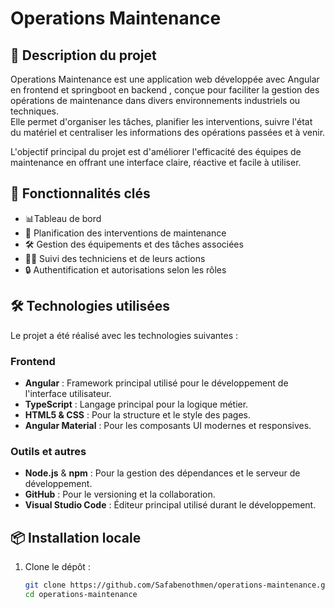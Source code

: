 # Operations Maintenance

## 📌 Description du projet

Operations Maintenance est une application web développée avec Angular en frontend et springboot en backend , conçue pour faciliter la gestion des opérations de maintenance dans divers environnements industriels ou techniques.  
Elle permet d'organiser les tâches, planifier les interventions, suivre l'état du matériel et centraliser les informations des opérations passées et à venir.

L'objectif principal du projet est d'améliorer l'efficacité des équipes de maintenance en offrant une interface claire, réactive et facile à utiliser.

## 🚀 Fonctionnalités clés
- 📊Tableau de bord 
- 📅 Planification des interventions de maintenance
- 🛠️ Gestion des équipements et des tâches associées
- 🧑‍🔧 Suivi des techniciens et de leurs actions
- 🔒 Authentification et autorisations selon les rôles

## 🛠️ Technologies utilisées

Le projet a été réalisé avec les technologies suivantes :

### Frontend

- **Angular** : Framework principal utilisé pour le développement de l'interface utilisateur.
- **TypeScript** : Langage principal pour la logique métier.
- **HTML5 & CSS** : Pour la structure et le style des pages.
- **Angular Material** : Pour les composants UI modernes et responsives.

### Outils et autres

- **Node.js** & **npm** : Pour la gestion des dépendances et le serveur de développement.
-  **GitHub** : Pour le versioning et la collaboration.
- **Visual Studio Code** : Éditeur principal utilisé durant le développement.

## 📦 Installation locale

1. Clone le dépôt :
   ```bash
   git clone https://github.com/Safabenothmen/operations-maintenance.git
   cd operations-maintenance

